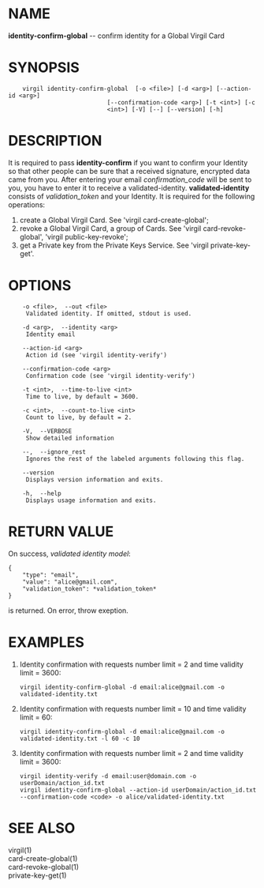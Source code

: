 NAME
====

**identity-confirm-global** -- confirm identity for a Global Virgil Card

SYNOPSIS
========

        virgil identity-confirm-global  [-o <file>] [-d <arg>] [--action-id <arg>]
                                [--confirmation-code <arg>] [-t <int>] [-c
                                <int>] [-V] [--] [--version] [-h]

DESCRIPTION
===========

It is required to pass **identity-confirm** if you want to confirm your
Identity so that other people can be sure that a received signature,
encrypted data came from you. After entering your email
*confirmation\_code* will be sent to you, you have to enter it to
receive a validated-identity. **validated-identity** consists of
*validation\_token* and your Identity. It is required for the following
operations:

1.  create a Global Virgil Card. See 'virgil card-create-global';
2.  revoke a Global Virgil Card, a group of Cards. See 'virgil
    card-revoke-global', 'virgil public-key-revoke';
3.  get a Private key from the Private Keys Service. See
    'virgil private-key-get'.

OPTIONS
=======

        -o <file>,  --out <file>
         Validated identity. If omitted, stdout is used.

        -d <arg>,  --identity <arg>
         Identity email

        --action-id <arg>
         Action id (see 'virgil identity-verify')

        --confirmation-code <arg>
         Confirmation code (see 'virgil identity-verify')

        -t <int>,  --time-to-live <int>
         Time to live, by default = 3600.

        -c <int>,  --count-to-live <int>
         Count to live, by default = 2.

        -V,  --VERBOSE
         Show detailed information

        --,  --ignore_rest
         Ignores the rest of the labeled arguments following this flag.

        --version
         Displays version information and exits.

        -h,  --help
         Displays usage information and exits.

RETURN VALUE
============

On success, *validated identity model*:

    {
        "type": "email",
        "value": "alice@gmail.com",
        "validation_token": *validation_token*
    }

is returned. On error, throw exeption.

EXAMPLES
========

1.  Identity confirmation with requests number limit = 2 and time
    validity limit = 3600:

        virgil identity-confirm-global -d email:alice@gmail.com -o validated-identity.txt

2.  Identity confirmation with requests number limit = 10 and time
    validity limit = 60:

        virgil identity-confirm-global -d email:alice@gmail.com -o validated-identity.txt -l 60 -c 10

3.  Identity confirmation with requests number limit = 2 and time
    validity limit = 3600:

        virgil identity-verify -d email:user@domain.com -o userDomain/action_id.txt
        virgil identity-confirm-global --action-id userDomain/action_id.txt --confirmation-code <code> -o alice/validated-identity.txt

SEE ALSO
========

virgil(1)  
card-create-global(1)  
card-revoke-global(1)  
private-key-get(1)
